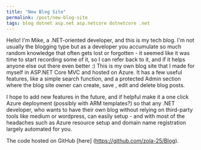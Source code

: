 ```yaml
---
title: "New Blog Site"
permalink: /post/new-blog-site
tags: blog dotnet asp.net asp.netcore dotnetcore .net
---
```


Hello! I'm Mike, a .NET-oriented developer, and this is my tech blog. I'm not usually the blogging type but as a developer you accumulate so much random knowledge that often gets lost or forgotten - it seemed like it was time to start recording some of it, so I can refer back to it, and if it helps anyone else out there even better :)
This is my own blog site that I made for myself in ASP.NET Core MVC and hosted on Azure. It has a few useful features, like a simple search function, and a protected Admin section where the blog site owner can create, save , edit and delete blog posts.

I hope to add new features in the future, and if helpful make it a one click Azure deployment (possibly with ARM templates?) so that any .NET developer, who wants to have their own blog without relying on third-party tools like medium or wordpress, can easily setup - and with most of the headaches such as Azure resource setup and domain name registration largely automated for you.

The code hosted on GitHub [here] (https://github.com/zola-25/Blog).

